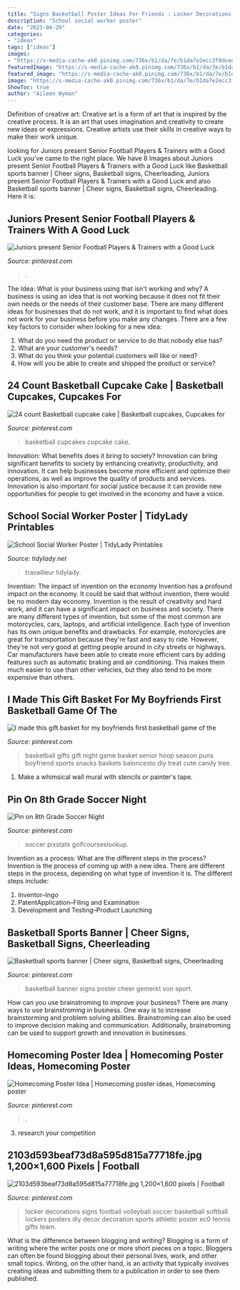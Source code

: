 ```yaml
---
title: "Signs Basketball Poster Ideas For Friends : Locker Decorations Signs Football Volleyball Soccer Basketball Softball Lockers Posters Diy Decor Decoration Sports Athletic Poster Ec0 Tennis Gifts Team"
description: "School social worker poster"
date: "2023-04-29"
categories:
- "ideas"
tags: ["ideas"]
images:
- "https://s-media-cache-ak0.pinimg.com/736x/b1/da/7e/b1da7e2ecc3f8dced31f8cb5a6b6a3ea.jpg"
featuredImage: "https://s-media-cache-ak0.pinimg.com/736x/b1/da/7e/b1da7e2ecc3f8dced31f8cb5a6b6a3ea.jpg"
featured_image: "https://s-media-cache-ak0.pinimg.com/736x/b1/da/7e/b1da7e2ecc3f8dced31f8cb5a6b6a3ea.jpg"
image: "https://s-media-cache-ak0.pinimg.com/736x/b1/da/7e/b1da7e2ecc3f8dced31f8cb5a6b6a3ea.jpg"
ShowToc: true
author: "Aileen Wyman"
---
```



Definition of creative art:
Creative art is a form of art that is inspired by the creative process. It is an art that uses imagination and creativity to create new ideas or expressions. Creative artists use their skills in creative ways to make their work unique.

	

		
looking for Juniors present Senior Football Players &amp; Trainers with a Good Luck you've came to the right place. We have 8 Images about Juniors present Senior Football Players &amp; Trainers with a Good Luck like Basketball sports banner | Cheer signs, Basketball signs, Cheerleading, Juniors present Senior Football Players &amp; Trainers with a Good Luck and also Basketball sports banner | Cheer signs, Basketball signs, Cheerleading. Here it is:
		
    
## Juniors Present Senior Football Players &amp; Trainers With A Good Luck

<img loading=lazy src="https://s-media-cache-ak0.pinimg.com/736x/b1/da/7e/b1da7e2ecc3f8dced31f8cb5a6b6a3ea.jpg" onerror="this.onerror=null;this.src='https://tse1.mm.bing.net/th?id=OIP.NOwnu00Ia9N62gAnhdYdzAHaLH&amp;pid=15.1';" alt="Juniors present Senior Football Players &amp; Trainers with a Good Luck">

_Source: pinterest.com_

>. 

	

The Idea: What is your business using that isn't working and why?
A business is using an idea that is not working because it does not fit their own needs or the needs of their customer base. There are many different ideas for businesses that do not work, and it is important to find what does not work for your business before you make any changes. There are a few key factors to consider when looking for a new idea:
1) What do you need the product or service to do that nobody else has?
2) What are your customer's needs?
3) What do you think your potential customers will like or need?
4) How will you be able to create and shipped the product or service?

    
## 24 Count Basketball Cupcake Cake | Basketball Cupcakes, Cupcakes For

<img loading=lazy src="https://i.pinimg.com/originals/fb/50/f1/fb50f1ca53584a75e0afcd4deaa96e5f.jpg" onerror="this.onerror=null;this.src='https://tse1.mm.bing.net/th?id=OIP.NTJNpiEKNakb2D4lahP3sQHaEd&amp;pid=15.1';" alt="24 count Basketball cupcake cake | Basketball cupcakes, Cupcakes for">

_Source: pinterest.com_

>basketball cupcakes cupcake cake. 

	

Innovation: What benefits does it bring to society?
Innovation can bring significant benefits to society by enhancing creativity, productivity, and innovation. It can help businesses become more efficient and optimize their operations, as well as improve the quality of products and services. Innovation is also important for social justice because it can provide new opportunities for people to get involved in the economy and have a voice.

    
## School Social Worker Poster | TidyLady Printables

<img loading=lazy src="https://cdn.shopify.com/s/files/1/0010/9599/1332/products/il_fullxfull.1880482743_cqap_1200x1200.jpg?v=1580448997" onerror="this.onerror=null;this.src='https://tse1.mm.bing.net/th?id=OIP.aWLkjvlPUxifD-jX73f99AHaHa&amp;pid=15.1';" alt="School Social Worker Poster | TidyLady Printables">

_Source: tidylady.net_

>travailleur tidylady. 

	

Invention: The impact of invention on the economy
Invention has a profound impact on the economy. It could be said that without invention, there would be no modern day economy. Invention is the result of creativity and hard work, and it can have a significant impact on business and society. There are many different types of invention, but some of the most common are motorcycles, cars, laptops, and artificial intelligence. Each type of invention has its own unique benefits and drawbacks. For example, motorcycles are great for transportation because they're fast and easy to ride. However, they're not very good at getting people around in city streets or highways. Car manufacturers have been able to create more efficient cars by adding features such as automatic braking and air conditioning. This makes them much easier to use than other vehicles, but they also tend to be more expensive than others.

    
## I Made This Gift Basket For My Boyfriends First Basketball Game Of The

<img loading=lazy src="https://i.pinimg.com/736x/66/bf/d7/66bfd7f6a66bea836e3ad353926c03ae--basketball-party-senior-night-gifts-basketball.jpg?b=t" onerror="this.onerror=null;this.src='https://tse4.mm.bing.net/th?id=OIP.jzolhMHnyHOFdDhMXJ49xAHaJ3&amp;pid=15.1';" alt="I made this gift basket for my boyfriends first basketball game of the">

_Source: pinterest.com_

>basketball gifts gift night game basket senior hoop season puns boyfriend sports snacks baskets baloncesto diy treat cute candy tree. 

	

1. Make a whimsical wall mural with stencils or painter's tape.

    
## Pin On 8th Grade Soccer Night

<img loading=lazy src="https://i.pinimg.com/736x/10/07/ea/1007ea67cd149419e0b1e5225fe5bb07.jpg" onerror="this.onerror=null;this.src='https://tse3.mm.bing.net/th?id=OIP.hdI72RTbi_FI5mOtO9THngHaJ3&amp;pid=15.1';" alt="Pin on 8th Grade Soccer Night">

_Source: pinterest.com_

>soccer pixstats golfcourseslookup. 

	

Invention as a process: What are the different steps in the process?
Invention is the process of coming up with a new idea. There are different steps in the process, depending on what type of invention it is. The different steps include: 
1. Inventor–Ingo 
2. PatentApplication–Filing and Examination 
3. Development and Testing–Product Launching 

    
## Basketball Sports Banner | Cheer Signs, Basketball Signs, Cheerleading

<img loading=lazy src="https://i.pinimg.com/originals/ea/a6/90/eaa6903edb1ee2fd0bcb03ec1acdce83.jpg" onerror="this.onerror=null;this.src='https://tse1.mm.bing.net/th?id=OIP.pcsnw_3iV6YDa4E3A3gBTwHaFj&amp;pid=15.1';" alt="Basketball sports banner | Cheer signs, Basketball signs, Cheerleading">

_Source: pinterest.com_

>basketball banner signs poster cheer gemerkt von sport. 

	

How can you use brainstroming to improve your business?
There are many ways to use brainstroming in business. One way is to increase brainstorming and problem solving abilities. Brainstroming can also be used to improve decision making and communication. Additionally, brainstroming can be used to support growth and innovation in businesses.

    
## Homecoming Poster Idea | Homecoming Poster Ideas, Homecoming Poster

<img loading=lazy src="https://i.pinimg.com/736x/a1/66/0e/a1660e273dd824c933b9f76a45cfff2a.jpg" onerror="this.onerror=null;this.src='https://tse1.mm.bing.net/th?id=OIP.YCRmvvDJkXUZOimxawgDtwHaJ3&amp;pid=15.1';" alt="Homecoming Poster Idea | Homecoming poster ideas, Homecoming poster">

_Source: pinterest.com_

>. 

	

3. research your competition 

    
## 2103d593beaf73d8a595d815a77718fe.jpg 1,200×1,600 Pixels | Football

<img loading=lazy src="http://media-cache-ec0.pinimg.com/1200x/21/03/d5/2103d593beaf73d8a595d815a77718fe.jpg" onerror="this.onerror=null;this.src='https://tse2.mm.bing.net/th?id=OIP.vcQTA6CsIW51JUDUJn1mKAHaJ4&amp;pid=15.1';" alt="2103d593beaf73d8a595d815a77718fe.jpg 1,200×1,600 pixels | Football">

_Source: pinterest.com_

>locker decorations signs football volleyball soccer basketball softball lockers posters diy decor decoration sports athletic poster ec0 tennis gifts team. 

	

What is the difference between blogging and writing?
Blogging is a form of writing where the writer posts one or more short pieces on a topic. Bloggers can often be found blogging about their personal lives, work, and other small topics. Writing, on the other hand, is an activity that typically involves creating ideas and submitting them to a publication in order to see them published.

